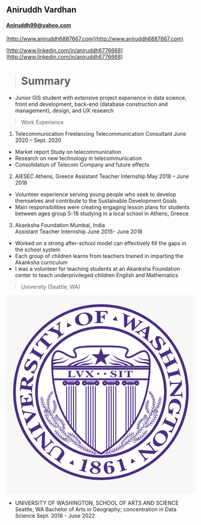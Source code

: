 ## Aniruddh Vardhan

#### Aniruddh99@yahoo.com

[http://www.aniruddh6887667.com](http://www.aniruddh6887667.com)

[http://www.linkedin.com/in/aniruddh6776668](http://www.linkedin.com/in/aniruddh6776668)

> # Summary

- Junior GIS student with extensive project experience in data science, front end development, back-end (database construction and management), design, and UX research

> Work Experience

1. Telecommunication Freelancing
 Telecommunication Consultant 						                    June 2020 – Sept. 2020
-	Market report Study on telecommunication
-	Research on new technology in telecommunication
-	Consolidation of Telecom Company and future effects

2. AIESEC										                Athens, Greece
 Assistant Teacher Internship 							 	     May 2018 – June 2018
-	Volunteer experience serving young people who seek to develop themselves and contribute to the Sustainable Development Goals
-	Main responsibilities were creating engaging lesson plans for students between ages group 5-18 studying in a local school in Athens, Greece

3. Akanksha Foundation									Mumbai, India  
 Assistant Teacher Internship							                     June 2015- June 2018
-	Worked on a strong after-school model can effectively fill the gaps in the school system
-	Each group of children learns from teachers trained in imparting the Akanksha curriculum
-	I was a volunteer for teaching students at an Akanksha Foundation center to teach underprivileged children English and Mathematics

> University (Seattle, WA)

![University of Washington](UW.png)
- UNIVERSITY OF WASHINGTON, SCHOOL OF ARTS AND SCIENCE					     Seattle, WA
Bachelor of Arts in Geography; concentration in Data Science				     Sept. 2018 - June 2022
